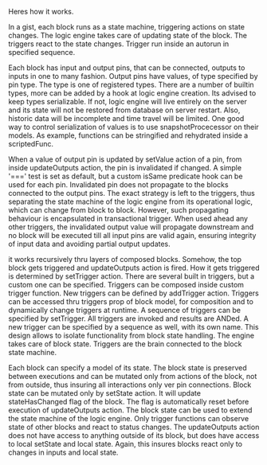 Heres how it works.

In a gist, each block runs as a state machine, triggering actions on state changes. The logic engine takes care of updating
state of the block. The triggers react to the state changes. Trigger run inside an autorun in specified sequence.

Each block has input and output pins, that can be connected, outputs to inputs in one to many fashion. Output pins have
values, of type specified by pin type. The type is one of registered types. There are a number of builtin types, more
can be added by a hook at logic engine creation. Its advised to keep types serializable.  If not, logic engine will live
entirely on the server and its state will not be restored from database on server restart.  Also, historic data will be
incomplete and time travel will be limited. One good way to control serialization of values is to use snapshotProcecessor
on their models. As example, functions can be stringified and rehydrated inside a scriptedFunc.

When a value of output  pin is updated by setValue action of a pin, from inside updateOutputs action, the pin is invalidated 
if changed. A simple '===' test is
set as default, but a custom isSame predicate hook can be used for each pin.  Invalidated pin does not propagate
to the blocks connected to the output pins. The exact strategy is left to the triggers, thus separating the state machine of
the logic engine from its operational logic, which can change from block to block. However, such propagating behaviour
is encapsulated in transactional trigger. When used ahead any other triggers, the invalidated output value will propagate
downstream and no block will be executed till all input pins are valid again, ensuring integrity of input data and avoiding
partial output updates.

it works recursively thru layers of composed blocks. Somehow, the top block gets triggered and updateOutputs action is
fired. How it gets triggered is determined by setTrigger action. There are several built in triggers, but a custom one can be
specified. Triggers can be composed inside custom trigger function. New triggers can be defined by addTrigger action.
Triggers can be accessed thru triggers prop of block model,  for composition and to dynamically change triggers at runtime.
A sequence of triggers can be specified by setTrigger. All triggers are invoked and results are ANDed. A new trigger can
be specified by a sequence as well, with its own name. This design allows to isolate functionality from block state handling.
The engine takes care of block state. Triggers are the brain connected to the block state machine.

Each block can specify a model of its state. The block state is preserved between executions and can be mutated only
from actions of the block, not from  outside, thus insuring all interactions only ver pin connections. Block state can be
mutated only by setState action. It will update stateHasChanged flag of the block.  The flag is automatically reset before
execution of updateOutputs action. The block state can be used to extend the state machine of the logic engine. Only trigger
functions can observe state of other blocks and react to status changes. The updateOutputs action does not have access to
anything outside of its block,  but does have access to local setState and local state. Again, this insures blocks react only
to changes in inputs and local state. 
